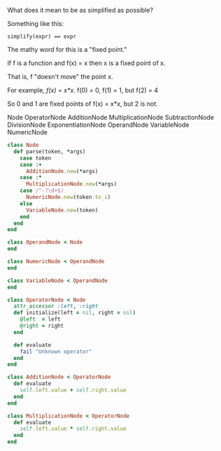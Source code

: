 What does it mean to be as simplified as possible?

Something like this:

    simplify(expr) == expr

The mathy word for this is a "fixed point."

If f is a function and f(x) = x then x is a fixed point of x.

That is, f "doesn't move" the point x.

For example, _f(x) = x*x_.  f(0) = 0, f(1) = 1, but f(2) = 4

So 0 and 1 are fixed points of f(x) = x*x, but 2 is not.

Node
  OperatorNode
    AdditionNode
    MultiplicationNode
    SubtractionNode
    DivisionNode
    ExponentiationNode
  OperandNode
    VariableNode
    NumericNode

```ruby
class Node
  def parse(token, *args)
    case token
    case :+
      AdditionNode.new(*args)
    case :*
      MultiplicationNode.new(*args)
    case /^-?\d+$/
      NumericNode.new(token.to_i)
    else
      VariableNode.new(token)
    end
  end
end

class OperandNode < Node
end

class NumericNode < OperandNode
end

class VariableNode < OperandNode
end

class OperatorNode < Node
  attr_accessor :left, :right
  def initialize(left = nil, right = nil)
    @left  = left
    @right = right
  end

  def evaluate
    fail "Unknown operator"
  end
end

class AdditionNode < OperatorNode
  def evaluate
    self.left.value + self.right.value
  end
end

class MultiplicationNode < OperatorNode
  def evaluate
    self.left.value * self.right.value
  end
end
```
